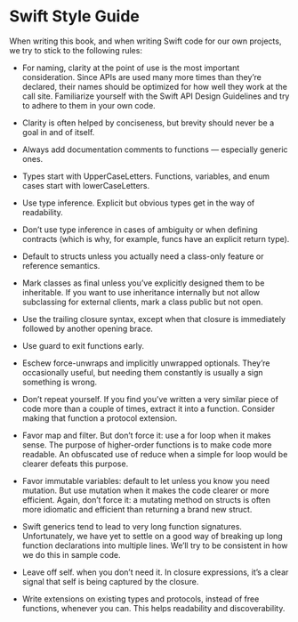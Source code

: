 # Swift Style Guide

When writing this book, and when writing Swift code for our own projects, we try to stick to the following rules:

- For naming, clarity at the point of use is the most important consideration. Since APIs are used many more times than they’re declared, their names should be optimized for how well they work at the call site. Familiarize yourself with the Swift API Design Guidelines and try to adhere to them in your own code.

- Clarity is often helped by conciseness, but brevity should never be a goal in and of itself.

- Always add documentation comments to functions — especially generic ones.

- Types start with UpperCaseLetters. Functions, variables, and enum cases start with lowerCaseLetters.

- Use type inference. Explicit but obvious types get in the way of readability.

- Don’t use type inference in cases of ambiguity or when defining contracts (which is why, for example, funcs have an explicit return type).

- Default to structs unless you actually need a class-only feature or reference semantics.

- Mark classes as final unless you’ve explicitly designed them to be inheritable. If you want to use inheritance internally but not allow subclassing for external clients, mark a class public but not open.

- Use the trailing closure syntax, except when that closure is immediately followed by another opening brace.

- Use guard to exit functions early.

- Eschew force-unwraps and implicitly unwrapped optionals. They’re occasionally useful, but needing them constantly is usually a sign something is wrong.

- Don’t repeat yourself. If you find you’ve written a very similar piece of code more than a couple of times, extract it into a function. Consider making that function a protocol extension.

- Favor map and filter. But don’t force it: use a for loop when it makes sense. The purpose of higher-order functions is to make code more readable. An obfuscated use of reduce when a simple for loop would be clearer defeats this purpose.

- Favor immutable variables: default to let unless you know you need mutation. But use mutation when it makes the code clearer or more efficient. Again, don’t force it: a mutating method on structs is often more idiomatic and efficient than returning a brand new struct.

- Swift generics tend to lead to very long function signatures. Unfortunately, we have yet to settle on a good way of breaking up long function declarations into multiple lines. We’ll try to be consistent in how we do this in sample code.

- Leave off self. when you don’t need it. In closure expressions, it’s a clear signal that self is being captured by the closure.

- Write extensions on existing types and protocols, instead of free functions, whenever you can. This helps readability and discoverability.

